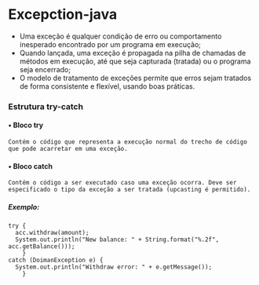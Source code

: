 # Excepction-java

- Uma exceção é qualquer condição de erro ou comportamento
inesperado encontrado por um programa em execução;
- Quando lançada, uma exceção é propagada na pilha de chamadas de
métodos em execução, até que seja capturada (tratada) ou o
programa seja encerrado;
- O modelo de tratamento de exceções permite que erros sejam
tratados de forma consistente e flexível, usando boas práticas.

### Estrutura try-catch

#### • Bloco try
	Contém o código que representa a execução normal do trecho de código que pode acarretar em uma exceção.
#### • Bloco catch
	Contém o código a ser executado caso uma exceção ocorra. Deve ser especificado o tipo da exceção a ser tratada (upcasting é permitido).
	
##### Exemplo:
	try {
      acc.withdraw(amount);
      System.out.println("New balance: " + String.format("%.2f", acc.getBalance()));
		}
    catch (DoimanException e) {
      System.out.println("Withdraw error: " + e.getMessage());
		}
		
